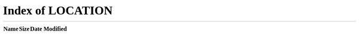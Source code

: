 ```yaml
---
permalink: /404.html
---
```

please return to this page
<script>
    // Store the URL the user was trying to access when receiving the 404.
    sessionStorage.redirect = location.href;
  </script>
  <meta http-equiv="refresh" content="0;URL='/'"></meta>
